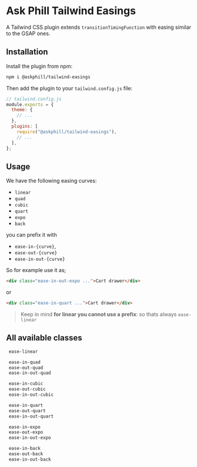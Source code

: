 # Ask Phill Tailwind Easings

A Tailwind CSS plugin extends `transitionTimingFunction` with easing similar to the GSAP ones.

## Installation

Install the plugin from npm:

```sh
npm i @askphill/tailwind-easings
```

Then add the plugin to your `tailwind.config.js` file:

```js
// tailwind.config.js
module.exports = {
  theme: {
    // ...
  },
  plugins: [
    require("@askphill/tailwind-easings"),
    // ...
  ],
};
```

## Usage

We have the following easing curves:

- `linear`
- `quad`
- `cubic`
- `quart`
- `expo`
- `back`

you can prefix it with

- `ease-in-{curve}`,
- `ease-out-{curve}`
- `ease-in-out-{curve}`

So for example use it as;

```html
<div class="ease-in-out-expo ...">Cart drawer</div>
```

or

```html
<div class="ease-in-quart ...">Cart drawer</div>
```

> Keep in mind **for linear you cannot use a prefix**: so thats always `ease-linear`


## All available classes

```css
 ease-linear

 ease-in-quad
 ease-out-quad
 ease-in-out-quad

 ease-in-cubic
 ease-out-cubic
 ease-in-out-cubic

 ease-in-quart
 ease-out-quart
 ease-in-out-quart

 ease-in-expo
 ease-out-expo
 ease-in-out-expo

 ease-in-back
 ease-out-back
 ease-in-out-back
```